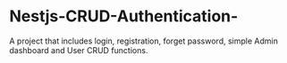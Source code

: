 # Nestjs-CRUD-Authentication-
A project that includes login, registration, forget password, simple Admin dashboard and User CRUD functions.
